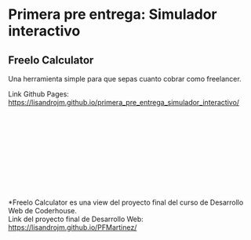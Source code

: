 # Primera pre entrega: Simulador interactivo

## Freelo Calculator
Una herramienta simple para que sepas cuanto cobrar como freelancer.

Link Github Pages:
https://lisandrojm.github.io/primera_pre_entrega_simulador_interactivo/
\
\
\
\
\
\
\
\
\
\
\
\
*Freelo Calculator es una view del proyecto final del curso de Desarrollo Web de Coderhouse.\
Link del proyecto final de Desarrollo Web:\
https://lisandrojm.github.io/PFMartinez/
